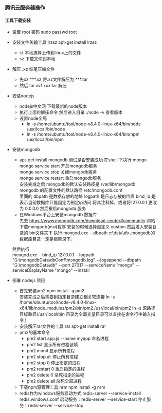 ### 腾讯云服务器操作
#### 工具下载安装 
- 设置 root 密码 sudo passwd root 
- 安装文件传输工具 lrzsz apt-get install lrzsz  
    - rz 本地选择上传到linux上的文件
    - sz 下载文件到本地


- 解压 .xz 结尾压缩文件 
    - 先xz ***.xz 将.xz文件解压为 ***.tar
    - 然后 tar xvf xxx.tar 解压
- 安装nodejs 
    - nodejs中文网 下载最新的node版本 
    - 执行上面的解压命令 然后进入目录 ./node -v 查看版本
    - 设置node全局 
        - ln -s /home/ubuntu/tool/node-v8.4.0-linux-x64/bin/node /usr/local/bin/node
        - ln -s /home/ubuntu/tool/node-v8.4.0-linux-x64/bin/npm /usr/local/bin/npm
- 安装mongodb
    - apt-get install mongodb  测试是否安装成功 在shell 下执行 mongo  
    mongo service start 开启mongodb服务  
    mongo service stop 关闭mongodb服务   
    mongo service restart 重启mongodb服务  
    安装完成之后 mongodb的默认安装路径是 /var/lib/mongodb     
    mongodb 的配置文件的默认路径 /etc/mongodb.conf  
    里面的 dbpath 是数据存放的地址 logpath 是日志存放的位置   bind_ip 是 表示当前数据库只能固定为制定ip访问 将其注释掉，或者将127.0.0.1 更改为 0.0.0.0 然后重启mongodb 服务
    - 在Windows平台上安装mongodb 数据库  
    先去 https://www.mongodb.com/download-center#community 网站下载mongodb(msi)程序  安装的时候选择自定义 custom 
    然后进入安装目录的 bin文件夹下 执行 mongod.exe --dbpath c:\data\db ,mongodb的数据库目录一定是根目录下。

    然后执行   
    mongod.exe --bind_ip 127.0.0.1 --logpath "G:\mongodbData\dbConf\mongodb.log" --logappend --dbpath "G:\mongodbData\db" --port 27017 --serviceName "mongo" --serviceDisplayName "mongo" --install

- 部署 nodejs 项目      
    - 首先安装pm2 npm install -g pm2   
      安装完成之后需要到指定目录建立相关软连接
      ln -s  /home/ubuntu/tool/node-v8.4.0-linux-x64/lib/node_modules/pm2/bin/pm2 /usr/local/bin/pm2
      ln -s 源路径 目标路径(/usr/local/bin 目录为全局变量目录可以直接在命令行中输入指令 )
    - 安装解压rar文件的工具 rar apt-get install rar
    - pm2的基本命令 
        - pm2 start app.js --name myapp 命名进程
        - pm2 list 显示所有进程装填
        - pm2 monit 显示所有进程
        - pm2 stop all 停止所有进程
        - pm2 stop 0 停止指定的进程
        - pm2 restart 0 重启指定的进程
        - pm2 delete 0 杀死指定的进程
        - pm2 delete all 杀死全部进程
    - 下载npm源管理工具 nrm npm install -g nrm  
    - redis作为windows服务启动方式
redis-server --service-install redis.windows.conf
启动服务：redis-server --service-start
停止服务：redis-server --service-stop
